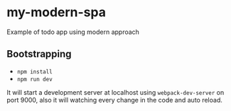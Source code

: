 # my-modern-spa
Example of todo app using modern approach

## Bootstrapping
* `npm install`
* `npm run dev`

It will start a development server at localhost using `webpack-dev-server` on port 9000, also it will watching every change in the code and auto reload.
